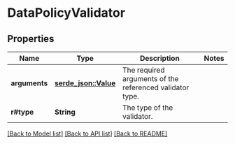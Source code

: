 # DataPolicyValidator

## Properties

Name | Type | Description | Notes
------------ | ------------- | ------------- | -------------
**arguments** | [**serde_json::Value**](.md) | The required arguments of the referenced validator type. | 
**r#type** | **String** | The type of the validator. | 

[[Back to Model list]](../README.md#documentation-for-models) [[Back to API list]](../README.md#documentation-for-api-endpoints) [[Back to README]](../README.md)


